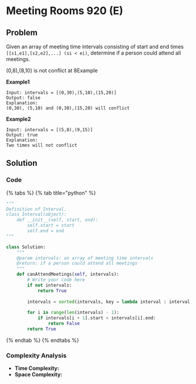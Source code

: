 # Meeting Rooms 920 \(E\)

## Problem

Given an array of meeting time intervals consisting of start and end times `[[s1,e1],[s2,e2],...] (si < ei)`, determine if a person could attend all meetings.

\(0,8\),\(8,10\) is not conflict at 8Example

**Example1**

```text
Input: intervals = [(0,30),(5,10),(15,20)]
Output: false
Explanation: 
(0,30), (5,10) and (0,30),(15,20) will conflict
```

**Example2**

```text
Input: intervals = [(5,8),(9,15)]
Output: true
Explanation: 
Two times will not conflict 
```

## Solution 

### Code

{% tabs %}
{% tab title="python" %}
```python
"""
Definition of Interval.
class Interval(object):
    def __init__(self, start, end):
        self.start = start
        self.end = end
"""

class Solution:
    """
    @param intervals: an array of meeting time intervals
    @return: if a person could attend all meetings
    """
    def canAttendMeetings(self, intervals):
        # Write your code here
        if not intervals:
            return True
        
        intervals = sorted(intervals, key = lambda interval : interval.start)
        
        for i in range(len(intervals) - 1):
            if intervals[i + 1].start < intervals[i].end:
                return False
        return True
```
{% endtab %}
{% endtabs %}

### Complexity Analysis

* **Time Complexity:**
* **Space Complexity:**

